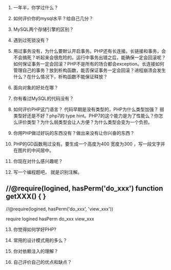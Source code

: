 1. 一年半，你学过什么？
2. 如何评价你的mysql水平？给自己几分？

3. MySQL两个存储引擎的区别？
4. 遇到过死锁没有？
5. 用过事务没有，为什么要默认开启事务。PHP还有长连接。长链接和事务，会不会搞死？听起来会很危险的。运行中事务出错之后，能确保一定会回滚呢？如何保证事务一定会回滚？PHP不是所有的场合都会exception。长连接如何管理自己的事务？放到析构函数，能否保证事务一定会回滚？进程崩溃会发生什么？在什么情况下，析构函数不能保证释放？

6. 面向对象的好处在哪？

7. 你有看过MySQL的代码没有？

8. 如何评价PHP这门语言？  代码早期是没有类型的，PHP为什么类型加强？  弱类型好还是不好？php7的 type hint。PHP7的这个能力是为了性能么？你怎么评价类型？为什么弱类型会让人方便？为什么类型会变为一个负担。

9. 你用PHP做过好玩的东西没有？做出来没有让你兴奋的东西？

10. PHP的GD函数用过没有。要生成一个高度为400  宽度为300 ，写一段文字并在图片的中间居中。

11. 你现在对什么感兴趣呢？

12. 写一个编程题吧， 就是识别注解。

//@require(logined, hasPerm('do_xxx')
function getXXX() {
}
-------------------------------------------------
//@require(logined, hasPerm('do_xxx', 'view_xxx'))

require
    logined
    hasPerm
        do_xxx
        view_xxx

13. 你觉得如何学好PHP?

14. 常用的设计模式用的多么？ 

15. 你对依赖注入的理解？

16. 自己评价自己的优点和缺点？